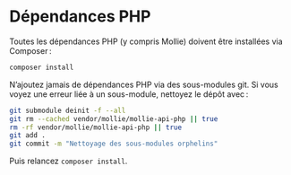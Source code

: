# Dépendances PHP

Toutes les dépendances PHP (y compris Mollie) doivent être installées via Composer :

```sh
composer install
```

N’ajoutez jamais de dépendances PHP via des sous-modules git. Si vous voyez une erreur liée à un sous-module, nettoyez le dépôt avec :

```sh
git submodule deinit -f --all
git rm --cached vendor/mollie/mollie-api-php || true
rm -rf vendor/mollie/mollie-api-php || true
git add .
git commit -m "Nettoyage des sous-modules orphelins"
```

Puis relancez `composer install`.

